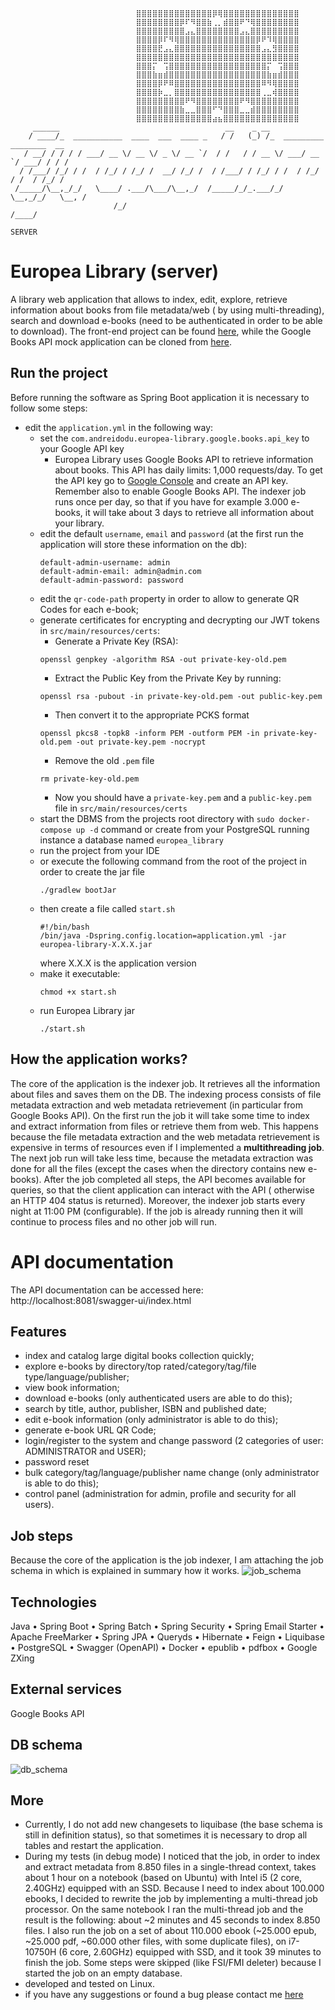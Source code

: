 ```
                            ⣿⣿⣿⣿⣿⣿⣿⣿⣿⣿⣿⣿⣿⣿⡿⢿⣿⣿⣿⣿⣿⣿⣿⣿⣿⣿⣿⣿⣿⣿
                            ⣿⣿⣿⣿⣿⣿⣿⣿⡿⠏⠻⣿⣿⣷⢀⡀⣾⣿⣿⠟⠙⢿⣿⣿⣿⣿⣿⣿⣿⣿
                            ⣿⣿⣿⣿⣿⣿⣿⣿⣿⣠⣄⣿⣿⣿⣿⣿⣿⣿⣿⣠⣄⣿⣿⣿⣿⣿⣿⣿⣿⣿
                            ⣿⣿⣿⣿⡿⠏⠻⢿⣿⣿⣿⣿⣿⣿⣿⣿⣿⣿⣿⣿⣿⣿⡿⠟⠹⢿⣿⣿⣿⣿
                            ⣿⣿⣿⣿⣟⣠⣄⣿⣿⣿⣿⣿⣿⣿⣿⣿⣿⣿⣿⣿⣿⣿⣿⣠⣄⣻⣿⣿⣿⣿
                            ⣿⣿⣿⣿⣿⣿⣿⣿⣿⣿⣿⣿⣿⣿⣿⣿⣿⣿⣿⣿⣿⣿⣿⣿⣿⣿⣿⣿⣿⣿
                            ⣿⣿⣿⡍⠀⢩⣿⣿⣿⣿⣿⣿⣿⣿⣿⣿⣿⣿⣿⣿⣿⣿⣿⣿⡍⠀⢩⣿⣿⣿
                            ⣿⣿⣿⣷⣶⣾⣿⣿⣿⣿⣿⣿⣿⣿⣿⣿⣿⣿⣿⣿⣿⣿⣿⣿⣷⣶⣾⣿⣿⣿
                            ⣿⣿⣿⣿⡿⠟⠿⣿⣿⣿⣿⣿⣿⣿⣿⣿⣿⣿⣿⣿⣿⣿⣿⠿⠻⢿⣿⣿⣿⣿
                            ⣿⣿⣿⣿⡷⣀⡀⣿⣿⣿⣿⣿⣿⣿⣿⣿⣿⣿⣿⣿⣿⣿⣿⢀⣀⢾⣿⣿⣿⣿
                            ⣿⣿⣿⣿⣿⣿⣿⣿⣿⠟⠻⣿⣿⣿⣿⣿⣿⣿⣿⠟⠻⣿⣿⣿⣿⣿⣿⣿⣿⣿
                            ⣿⣿⣿⣿⣿⣿⣿⣿⣷⣀⣀⣿⣿⣿⠋⠙⣿⣿⣿⣀⣀⣾⣿⣿⣿⣿⣿⣿⣿⣿
                            ⣿⣿⣿⣿⣿⣿⣿⣿⣿⣿⣿⣿⣿⣿⣴⣦⣿⣿⣿⣿⣿⣿⣿⣿⣿⣿⣿⣿⣿⣿
     ______                                     __    _ __
    / ____/_  ___________  ____  ___  ____ _   / /   (_) /_  _________ ________  __
   / __/ / / / / ___/ __ \/ __ \/ _ \/ __ `/  / /   / / __ \/ ___/ __ `/ ___/ / / /
  / /___/ /_/ / /  / /_/ / /_/ /  __/ /_/ /  / /___/ / /_/ / /  / /_/ / /  / /_/ /
 /_____/\__,_/_/   \____/ .___/\___/\__,_/  /_____/_/_.___/_/   \__,_/_/   \__, /
                       /_/                                                /____/
                                                                          SERVER
```

# Europea Library (server)

A library web application that allows to index, edit, explore, retrieve information about books from file metadata/web (
by using
multi-threading), search and download e-books (need to be authenticated in order to be able to download). The front-end
project can be
found [here](https://github.com/goto-eof/europea-library-client), while the Google Books API mock application can be
cloned from [here](https://github.com/goto-eof/europea-library-google-books-api-emulator/tree/master).

## Run the project

Before running the software as Spring Boot application it is necessary to follow some steps:

- edit the `application.yml` in the following way:
    - set the `com.andreidodu.europea-library.google.books.api_key` to your Google API key
        - Europea Library uses Google Books API to retrieve information about books. This API has daily limits: 1,000
          requests/day. To get the API key go
          to [Google Console](https://console.cloud.google.com/apis/credentials?hl=it) and create an API key. Remember
          also to enable Google Books API. The indexer job runs once per day, so that if you have for example 3.000
          e-books, it will take about 3 days to retrieve all information about your library.
    - edit the default `username`, `email` and `password` (at the first run the application will store these information
      on the db):
      ```
      default-admin-username: admin
      default-admin-email: admin@admin.com
      default-admin-password: password
      ```
    - edit the `qr-code-path` property in order to allow to generate QR Codes for each e-book;
    - generate certificates for encrypting and decrypting our JWT tokens in `src/main/resources/certs`:
        - Generate a Private Key (RSA):
        ```
        openssl genpkey -algorithm RSA -out private-key-old.pem
        ```
        - Extract the Public Key from the Private Key by running:
        ```
        openssl rsa -pubout -in private-key-old.pem -out public-key.pem
        ```
        - Then convert it to the appropriate PCKS format
        ```
        openssl pkcs8 -topk8 -inform PEM -outform PEM -in private-key-old.pem -out private-key.pem -nocrypt
        ```
        - Remove the old `.pem` file
        ```
        rm private-key-old.pem
        ```
        - Now you should have a `private-key.pem` and a `public-key.pem` file in `src/main/resources/certs`
    - start the DBMS from the projects root directory with `sudo docker-compose up -d` command or create from your
      PostgreSQL running instance a database named `europea_library`
    - run the project from your IDE
    - or execute the following command from the root of the project in order to create the jar file
      ```
      ./gradlew bootJar
      ```
    - then create a file called `start.sh`
      ```
      #!/bin/bash
      /bin/java -Dspring.config.location=application.yml -jar europea-library-X.X.X.jar
      ```
      where X.X.X is the application version
    - make it executable:
      ```
      chmod +x start.sh
      ```
    - run Europea Library jar
      ```
      ./start.sh
      ```

## How the application works?

The core of the application is the indexer job. It retrieves all the information about files and saves them on the DB.
The indexing process consists of file metadata extraction and web metadata retrievement (in particular from Google Books
API). On the first run the job it will take some time to index and extract information from files or retrieve
them from web. This happens because the file metadata extraction and the web metadata retrievement is expensive in terms
of resources even if I implemented a **multithreading job**. The next job run will take less time, because the metadata
extraction was done for all the files (except the cases when the directory contains new e-books). After the job
completed all steps, the API becomes available for queries, so that the client application can interact with the API (
otherwise an HTTP 404 status is returned). Moreover, the indexer job starts every night at 11:00 PM (configurable). If
the job is already running then it will continue to process files and no other job will run.

# API documentation

The API documentation can be accessed here: http://localhost:8081/swagger-ui/index.html

## Features

- index and catalog large digital books collection quickly;
- explore e-books by directory/top rated/category/tag/file type/language/publisher;
- view book information;
- download e-books (only authenticated users are able to do this);
- search by title, author, publisher, ISBN and published date;
- edit e-book information (only administrator is able to do this);
- generate e-book URL QR Code;
- login/register to the system and change password (2 categories of user: ADMINISTRATOR and USER);
- password reset
- bulk category/tag/language/publisher name change  (only administrator is able to do this);
- control panel (administration for admin, profile and security for all users).

## Job steps

Because the core of the application is the job indexer, I am attaching the job schema in which is explained in summary
how it works.
![job_schema](images/job_steps.png)

## Technologies

Java • Spring Boot • Spring Batch • Spring Security • Spring Email Starter • Apache FreeMarker • Spring JPA • Queryds •
Hibernate • Feign • Liquibase • PostgreSQL • Swagger (OpenAPI) • Docker • epublib • pdfbox • Google ZXing

## External services

Google Books API

## DB schema

![db_schema](images/db_schema.png)

## More

- Currently, I do not add new changesets to liquibase (the base schema is still in definition status), so that sometimes
  it is necessary to drop all tables and restart the application.
- During my tests (in debug mode) I noticed that the job, in order to index and extract metadata from 8.850 files in a
  single-thread context,
  takes about 1 hour on a notebook (based on Ubuntu) with Intel i5 (2 core, 2.40GHz) equipped with an SSD. Because I
  need to index about 100.000 ebooks, I decided to rewrite the job by implementing a multi-thread job processor. On the
  same notebook I ran
  the multi-thread job and the result is the following: about ~2 minutes and 45 seconds to index 8.850 files. I also run
  the
  job on a set of about 110.000 ebook (~25.000 epub, ~25.000 pdf, ~60.000 other files, with some duplicate files), on
  i7-10750H (6 core, 2.60GHz)
  equipped with SSD, and it took 39 minutes to finish
  the job. Some steps were skipped (like FSI/FMI deleter) because I started the job on an empty database.
- developed and tested on Linux.
- if you have any suggestions or found a bug please contact me [here](https://andre-i.eu/#contactme)
